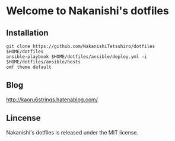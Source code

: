 # Welcome to Nakanishi's dotfiles

## Installation

    git clone https://github.com/NakanishiTetsuhiro/dotfiles $HOME/dotfiles
    ansible-playbook $HOME/dotfiles/ansible/deploy.yml -i $HOME/dotfiles/ansible/hosts
    omf theme default

## Blog

http://kaoru6strings.hatenablog.com/

## Lincense

Nakanishi's dotfiles is released under the MIT license.
